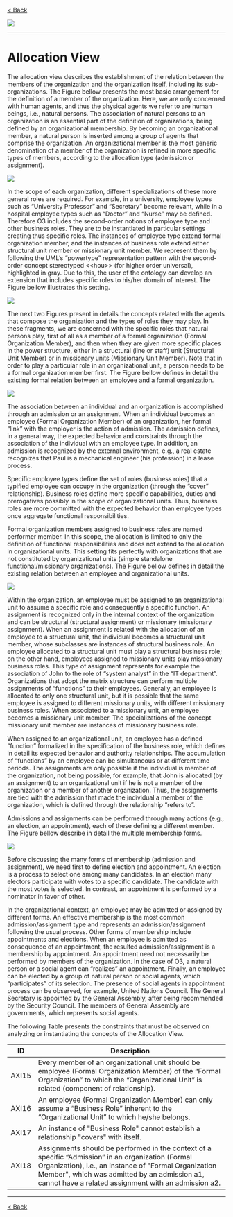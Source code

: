 [< Back](../README.md)

![](../logo/logo.png)

---

# Allocation View

The allocation view describes the establishment of the relation between the members of the organization and the organization itself, including its sub-organizations. The Figure bellow presents the most basic arrangement for the definition of a member of the organization. Here, we are only concerned with human agents, and thus the physical agents we refer to are human beings, i.e., natural persons. The association of natural persons to an organization is an essential part of the definition of organizations, being defined by an organizational membership. By becoming an organizational member, a natural person is inserted among a group of agents that comprise the organization. An organizational member is the most generic denomination of a member of the organization is refined in more specific types of members, according to the allocation type (admission or assignment). 

![](images/figure50_organizational_membership.png)

In the scope of each organization, different specializations of these more general roles are required. For example, in a university, employee types such as “University Professor” and “Secretary” become relevant, while in a hospital employee types such as “Doctor” and “Nurse” may be defined. Therefore O3 includes the second-order notions of employee type and other business roles. They are to be instantiated in particular settings creating thus specific roles. The instances of employee type extend formal organization member, and the instances of business role extend either structural unit member or missionary unit member. We represent them by following the UML’s “powertype” representation pattern with the second-order concept stereotyped <\<hou\>> (for higher order universal), highlighted in gray. Due to this, the user of the ontology can develop an extension that includes specific roles to his/her domain of interest. The Figure bellow illustrates this setting.
  
![](images/figure51_instantiation_examples.png)

The next two Figures present in details the concepts related with the agents that compose the organization and the types of roles they may play. In these fragments, we are concerned with the specific roles that natural persons play, first of all as a member of a formal organization (Formal Organization Member), and then when they are given more specific places in the power structure, either in a structural (line or staff) unit (Structural Unit Member) or in missionary units (Missionary Unit Member). Note that in order to play a particular role in an organizational unit, a person needs to be a formal organization member first. The Figure bellow defines in detail the existing formal relation between an employee and a formal organization.

![](images/figure52_admission_in_organizations.png)

The association between an individual and an organization is accomplished through an admission or an assignment. When an individual becomes an employee (Formal Organization Member) of an organization, her formal “link” with the employer is the action of admission. The admission defines, in a general way, the expected behavior and constraints through the association of the individual with an employee type. In addition, an admission is recognized by the external environment, e.g., a real estate recognizes that Paul is a mechanical engineer (his profession) in a lease process.

Specific employee types define the set of roles (business roles) that a typified employee can occupy in the organization (through the “cover” relationship). Business roles define more specific capabilities, duties and prerogatives possibly in the scope of organizational units. Thus, business roles are more committed with the expected behavior than employee types once aggregate functional responsibilities. 

Formal organization members assigned to business roles are named performer member. In this scope, the allocation is limited to only the definition of functional responsibilities and does not extend to the allocation in organizational units. This setting fits perfectly with organizations that are not constituted by organizational units (simple standalone functional/missionary organizations). The Figure bellow defines in detail the existing relation between an employee and organizational units.

![](images/figure53_assignment_in_organizations.png)

Within the organization, an employee must be assigned to an organizational unit to assume a specific role and consequently a specific function. An assignment is recognized only in the internal context of the organization and can be structural (structural assignment) or missionary (missionary assignment). When an assignment is related with the allocation of an employee to a structural unit, the individual becomes a structural unit member, whose subclasses are instances of structural business role. An employee allocated to a structural unit must play a structural business role; on the other hand, employees assigned to missionary units play missionary business roles. This type of assignment represents for example the association of John to the role of “system analyst” in the “IT department”.
Organizations that adopt the matrix structure can perform multiple assignments of “functions” to their employees. Generally, an employee is allocated to only one structural unit, but it is possible that the same employee is assigned to different missionary units, with different missionary business roles. When associated to a missionary unit, an employee becomes a missionary unit member. The specializations of the concept missionary unit member are instances of missionary business role.

When assigned to an organizational unit, an employee has a defined “function” formalized in the specification of the business role, which defines in detail its expected behavior and authority relationships. The accumulation of “functions” by an employee can be simultaneous or at different time periods. The assignments are only possible if the individual is member of the organization, not being possible, for example, that John is allocated (by an assignment) to an organizational unit if he is not a member of the organization or a member of another organization. Thus, the assignments are tied with the admission that made the individual a member of the organization, which is defined through the relationship “refers to”. 

Admissions and assignments can be performed through many actions (e.g., an election, an appointment), each of these defining a different member. The Figure bellow describe in detail the multiple membership forms. 

![](images/figure54_organizational_membership.png)

Before discussing the many forms of membership (admission and assignment), we need first to define election and appointment. An election is a process to select one among many candidates. In an election many electors participate with votes to a specific candidate. The candidate with the most votes is selected. In contrast, an appointment is performed by a nominator in favor of other. 

In the organizational context, an employee may be admitted or assigned by different forms. An effective membership is the most common admission/assignment type and represents an admission/assignment following the usual process. Other forms of membership include appointments and elections. When an employee is admitted as consequence of an appointment, the resulted admission/assignment is a membership by appointment. An appointment need not necessarily be performed by members of the organization. In the case of O3, a natural person or a social agent can “realizes” an appointment. Finally, an employee can be elected by a group of natural person or social agents, which “participates” of its selection. The presence of social agents in appointment process can be observed, for example, United Nations Council. The General Secretary is appointed by the General Assembly, after being recommended by the Security Council. The members of General Assembly are governments, which represents social agents.

The following Table presents the constraints that must be observed on analyzing or instantiating the concepts of the Allocation View.

|ID | Description |
|----------|-----------------------|
|AXI15|	Every member of an organizational unit should be employee (Formal Organization Member) of the “Formal Organization” to which the “Organizational Unit” is related (component of relationship).|
|AXI16|	An employee (Formal Organization Member) can only assume a “Business Role” inherent to the “Organizational Unit” to which he/she belongs.|
|AXI17|	An instance of "Business Role" cannot establish a relationship "covers" with itself.|
|AXI18|	Assignments should be performed in the context of a specific “Admission” in an organization (Formal Organization), i.e., an instance of "Formal Organization Member", which was admitted by an admission a1, cannot have a related assignment with an admission a2.|

---
[< Back](../README.md)